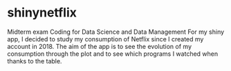 # shinynetflix
Midterm exam Coding for Data Science and Data Management
For my shiny app, I decided to study my consumption of Netflix since I created my account in 2018. The aim of the app is to see the evolution of my consumption through the plot and to see which programs I watched when thanks to the table. 
